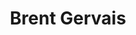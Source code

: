 ---
avatar: /images/people/brent.jpg
avatar_small: /images/people/brent_small.jpg
bio: Photography in Sudbury, ON. -- Commercial, Editorial & Documentary Photography
  -- local food, sustainability, technology, photography on Linux + more!
gplus: null
homepage: https://www.brentgervais.com/
instagram: https://instagram.com/brentgervais
linkedin: null
title: Brent Gervais
twitter: https://twitter.com/brentgervais
type: guest
username: brent
youtube: null
---